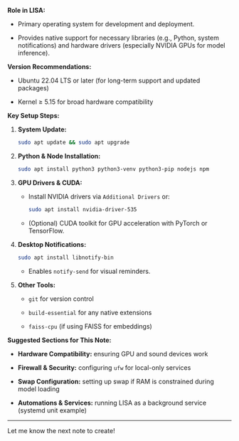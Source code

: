 
**Role in LISA:**

- Primary operating system for development and deployment.
    
- Provides native support for necessary libraries (e.g., Python, system notifications) and hardware drivers (especially NVIDIA GPUs for model inference).
    

**Version Recommendations:**

- Ubuntu 22.04 LTS or later (for long-term support and updated packages)
    
- Kernel ≥ 5.15 for broad hardware compatibility
    

**Key Setup Steps:**

1. **System Update:**
    
    ```bash
    sudo apt update && sudo apt upgrade
    ```
    
2. **Python & Node Installation:**
    
    ```bash
    sudo apt install python3 python3-venv python3-pip nodejs npm
    ```
    
3. **GPU Drivers & CUDA:**
    
    - Install NVIDIA drivers via `Additional Drivers` or:
        
        ```bash
        sudo apt install nvidia-driver-535
        ```
        
    - (Optional) CUDA toolkit for GPU acceleration with PyTorch or TensorFlow.
        
4. **Desktop Notifications:**
    
    ```bash
    sudo apt install libnotify-bin
    ```
    
    - Enables `notify-send` for visual reminders.
        
5. **Other Tools:**
    
    - `git` for version control
        
    - `build-essential` for any native extensions
        
    - `faiss-cpu` (if using FAISS for embeddings)
        

**Suggested Sections for This Note:**

- **Hardware Compatibility:** ensuring GPU and sound devices work
    
- **Firewall & Security:** configuring `ufw` for local-only services
    
- **Swap Configuration:** setting up swap if RAM is constrained during model loading
    
- **Automations & Services:** running LISA as a background service (systemd unit example)
    

---

Let me know the next note to create!